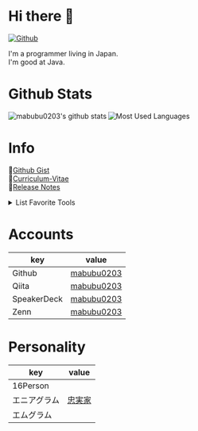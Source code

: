 # Hi there 👋

[![Github](https://img.shields.io/github/followers/mabubu0203?label=Follow&style=social)](https://github.com/mabubu0203)

I'm a programmer living in Japan.  
I'm good at Java.  

# Github Stats
  
<img align="left" 
     alt="mabubu0203's github stats" 
     src="https://github-readme-stats.vercel.app/api?username=mabubu0203&theme=dracula&hide=contribs&show_icons=true&include_all_commits=true&count_private=true" />
<img alt="Most Used Languages"
     src="https://github-readme-stats.vercel.app/api/top-langs/?username=mabubu0203&theme=dracula&hide=HTML&langs_count=6&layout=compact" />  
  
# Info

📝[Github Gist](https://gist.github.com/mabubu0203)  
📖[Curriculum-Vitae](https://github.com/mabubu0203/Curriculum-Vitae)  
🔨[Release Notes](./CHANGELOG.md)

<details>
<summary>List Favorite Tools</summary>
  
<!-- favorite_tools starts -->
- JetBrains All Products Pack
- VisualStudioCode
- SourceTree
<!-- favorite_tools ends -->

</details>

# Accounts

|key|value|
|---|-----|
|Github|[mabubu0203](https://github.com/mabubu0203)|
|Qiita|[mabubu0203](https://qiita.com/mabubu0203)|
|SpeakerDeck|[mabubu0203](https://speakerdeck.com/mabubu0203)|
|Zenn|[mabubu0203](https://zenn.dev/mabubu0203)|

# Personality

|key|value|
|---|-----|
|16Person| |
|エニアグラム| [忠実家](https://16test.uranaino.net/enneagram/type6/)|
|エムグラム| |
